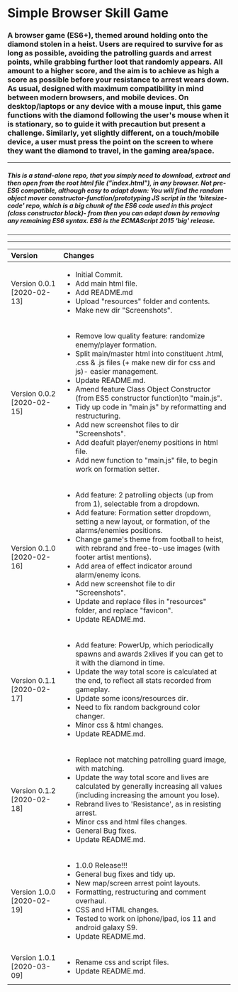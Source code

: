 # Simple Browser Skill Game



### A browser game (ES6+), themed around holding onto the diamond stolen in a heist. Users are required to survive for as long as possible, avoiding the patrolling guards and arrest points, while grabbing further loot that randomly appears. All amount to a higher score, and the aim is to achieve as high a score as possible before your resistance to arrest wears down. As usual, designed with maximum compatibility in mind between modern browsers, and mobile devices. On desktop/laptops or any device with a mouse input, this game functions with the diamond following the user's mouse when it is stationary, so to guide it with precaution but present a challenge. Similarly, yet slightly different, on a touch/mobile device, a user must press the point on the screen to where they want the diamond to travel, in the gaming area/space.

***

##### <i>This is a stand-alone repo, that you simply need to download, extract and then open from the root html file ("index.html"), in any browser. Not pre-ES6 compatible, although easy to adapt down: You will find the random object mover constructor-function/prototyping JS script in the 'bitesize-code' repo, which is a big chunk of the ES6 code used in this project (class constructor block)- from then you can adapt down by removing any remaining ES6 syntax. ES6 is the ECMAScript 2015 'big' release.

***
***

|Version| Changes|
|:---|:---|
|Version 0.0.1 [2020-02-13]|<ul><li>Initial Commit.</li><li>Add main html file.</li><li>Add README.md</li><li>Upload "resources" folder and contents.</li><li>Make new dir "Screenshots".</li></ul>|
|Version 0.0.2 [2020-02-15]|<ul><li>Remove low quality feature: randomize enemy/player formation.</li><li>Split main/master html into constituent .html, .css & .js files (+ make new dir for css and js)- easier management.</li><li>Update README.md.</li><li>Amend feature Class Object Constructor (from ES5 constructor function)to "main.js".</li><li>Tidy up code in "main.js" by reformatting and restructuring.</li><li>Add new screenshot files to dir "Screenshots".</li><li>Add deafult player/enemy positions in html file.</li><li>Add new function to "main.js" file, to begin work on formation setter.</li></ul>|
|Version 0.1.0 [2020-02-16]|<ul><li>Add feature: 2 patrolling objects (up from from 1), selectable from a dropdown.</li><li>Add feature: Formation setter dropdown, setting a new layout, or formation, of the alarms/enemies positions.</li><li>Change game's theme from football to heist, with rebrand and free-to-use images (with footer artist mentions).</li><li>Add area of effect indicator around alarm/enemy icons.</li><li>Add new screenshot file to dir "Screenshots".</li><li>Update and replace files in "resources" folder, and replace "favicon".</li><li>Update README.md.</li></ul>|
|Version 0.1.1 [2020-02-17]|<ul><li>Add feature: PowerUp, which periodically spawns and awards 2xlives if you can get to it with the diamond in time.</li><li>Update the way total score is calculated at the end, to reflect all stats recorded from gameplay.</li><li>Update some icons/resources dir.</li><li>Need to fix random background color changer.</li><li>Minor css & html changes.</li><li>Update README.md.</li></ul>|
|Version 0.1.2 [2020-02-18]|<ul><li>Replace not matching patrolling guard image, with matching.</li><li>Update the way total score and lives are calculated by generally increasing all values (including increasing the amount you lose).</li><li>Rebrand lives to 'Resistance', as in resisting arrest.</li><li>Minor css and html files changes.</li><li>General Bug fixes.</li><li>Update README.md.</li></ul>|
|Version 1.0.0 [2020-02-19]|<ul><li>1.0.0 Release!!!</li><li>General bug fixes and tidy up.</li><li>New map/screen arrest point layouts.</li><li>Formatting, restructuring and comment overhaul.</li><li>CSS and HTML changes.</li><li>Tested to work on iphone/ipad, ios 11 and android galaxy S9.</li><li>Update README.md.</li></ul>|
|Version 1.0.1 [2020-03-09]|<ul><li>Rename css and script files.</li><li>Update README.md.</li></ul>|